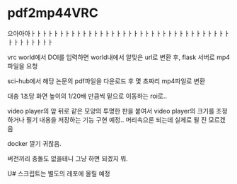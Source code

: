 # pdf2mp44VRC
으아아아ㅏㅏㅏㅏㅏㅏㅏㅏㅏㅏㅏㅏㅏㅏㅏㅏㅏㅏㅏㅏㅏㅏㅏㅏㅏㅏㅏㅏㅏㅏㅏㅏㅏㅏㅏㅏㅏㅏㅏㅏㅏㅏㅏ

vrc world에서 DOI를 입력하면 world내에서 알맞은 url로 변환 후, flask 서버로 mp4파일을 요청

sci-hub에서 해당 논문의 pdf파일을 다운로드 후 몇 초짜리 mp4파일로 변환

대충 1초당 화면 높이의 1/20배 만큼씩 밑으로 이동하는 roi로..


video player의 앞 뒤로 같은 모양의 투명한 판을 붙여서 video player의 크기를 조정하거나 필기 내용을 저장하는 기능 구현 예정.. 머리속으론 되는데 실제로 될 진 모르겠음


docker 깔기 귀찮음.

버전끼리 충돌도 없을테니 그냥 하면 되겠지 뭐.

U# 스크립트는 별도의 레포에 올릴 예정